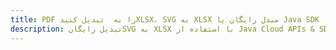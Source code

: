 ---title: PDF را به  تبدیل کنیدXLSX، SVG به XLSX مبدل رایگان یا Java SDKdescription: تبدیل رایگانSVG به XLSX با استفاده از Java Cloud APIs & SDK همچنین اسناد PDF را در Cloud ایجاد، ویرایش و رندر کنید.---